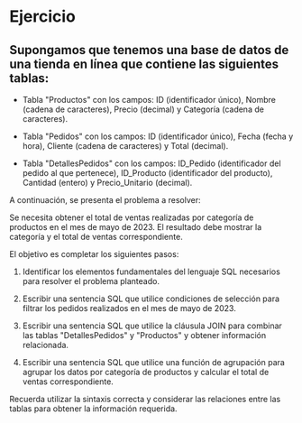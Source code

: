 # Ejercicio

## Supongamos que tenemos una base de datos de una tienda en línea que contiene las siguientes tablas:

- Tabla "Productos" con los campos: ID (identificador único), Nombre (cadena de caracteres), Precio (decimal) y Categoría (cadena de caracteres).

- Tabla "Pedidos" con los campos: ID (identificador único), Fecha (fecha y hora), Cliente (cadena de caracteres) y Total (decimal).

- Tabla "DetallesPedidos" con los campos: ID_Pedido (identificador del pedido al que pertenece), ID_Producto (identificador del producto), Cantidad (entero) y Precio_Unitario (decimal).

A continuación, se presenta el problema a resolver:

Se necesita obtener el total de ventas realizadas por categoría de productos en el mes de mayo de 2023. El resultado debe mostrar la categoría y el total de ventas correspondiente.

El objetivo es completar los siguientes pasos:

1. Identificar los elementos fundamentales del lenguaje SQL necesarios para resolver el problema planteado.

2. Escribir una sentencia SQL que utilice condiciones de selección para filtrar los pedidos realizados en el mes de mayo de 2023.

3. Escribir una sentencia SQL que utilice la cláusula JOIN para combinar las tablas "DetallesPedidos" y "Productos" y obtener información relacionada.

4. Escribir una sentencia SQL que utilice una función de agrupación para agrupar los datos por categoría de productos y calcular el total de ventas correspondiente.

Recuerda utilizar la sintaxis correcta y considerar las relaciones entre las tablas para obtener la información requerida.